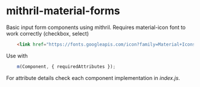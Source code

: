 # mithril-material-forms

Basic input form components using mithril. Requires material-icon font to work correctly (checkbox, select)

```html
    <link href="https://fonts.googleapis.com/icon?family=Material+Icons" rel="stylesheet">
```

Use with

```js
    m(Component, { requiredAttributes });
```

For attribute details check each component implementation in _index.js_.

